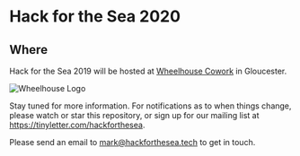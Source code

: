# Hack for the Sea 2020

## Where

Hack for the Sea 2019 will be hosted at [Wheelhouse Cowork](https://wheelhousecowork.com) in Gloucester.

![Wheelhouse Logo](https://www.wheelhousecowork.com/en/business/getlogo?w=600&h=200&mode=pad)


Stay tuned for more information. For notifications as to when things change, please watch or star this repository, or sign up for our mailing list at https://tinyletter.com/hackforthesea.

Please send an email to [mark@hackforthesea.tech](mailto:mark@hackforthesea.tech) to get in touch.
